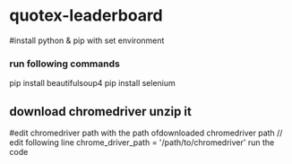 # quotex-leaderboard
#install python & pip with set environment
### run following commands
pip install beautifulsoup4
pip install selenium
## download chromedriver unzip it
#edit chromedriver path with the path ofdownloaded chromedriver path
// edit following line chrome_driver_path = '/path/to/chromedriver'
run the code

